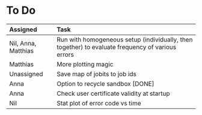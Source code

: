 # To Do

| Assigned            | Task
| :--------------     | :-------------
| Nil, Anna, Matthias | Run with homogeneous setup (individually, then together) to evaluate frequency of various errors
| Matthias            | More plotting magic
| Unassigned          | Save map of jobits to job ids
| Anna                | Option to recycle sandbox [DONE]
| Anna                | Check user certificate validity at startup
| Nil                 | Stat plot of error code vs time